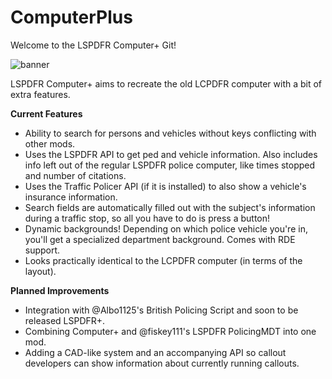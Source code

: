 # ComputerPlus
Welcome to the LSPDFR Computer+ Git!

![banner](http://i.imgur.com/Ihf8uiE.png)

LSPDFR Computer+ aims to recreate the old LCPDFR computer with a bit of extra features.

**Current Features**
- Ability to search for persons and vehicles without keys conflicting with other mods.
- Uses the LSPDFR API to get ped and vehicle information. Also includes info left out of the regular LSPDFR police computer, like times stopped and number of citations.
- Uses the Traffic Policer API (if it is installed) to also show a vehicle's insurance information.
- Search fields are automatically filled out with the subject's information during a traffic stop, so all you have to do is press a button!
- Dynamic backgrounds! Depending on which police vehicle you're in, you'll get a specialized department background. Comes with RDE support.
- Looks practically identical to the LCPDFR computer (in terms of the layout).

**Planned Improvements**
- Integration with @Albo1125's British Policing Script and soon to be released LSPDFR+.
- Combining Computer+ and @fiskey111's LSPDFR PolicingMDT into one mod.
- Adding a CAD-like system and an accompanying API so callout developers can show information about currently running callouts.

